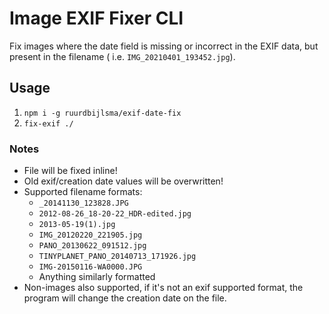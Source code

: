 # Image EXIF Fixer CLI

Fix images where the date field is missing or incorrect in the EXIF data, but present in the filename (
i.e. `IMG_20210401_193452.jpg`).

## Usage

1. `npm i -g ruurdbijlsma/exif-date-fix`
2. `fix-exif ./`

### Notes

* File will be fixed inline! 
* Old exif/creation date values will be overwritten!
* Supported filename formats:
    * `_20141130_123828.JPG`
    * `2012-08-26_18-20-22_HDR-edited.jpg`
    * `2013-05-19(1).jpg`
    * `IMG_20120220_221905.jpg`
    * `PANO_20130622_091512.jpg`
    * `TINYPLANET_PANO_20140713_171926.jpg`
    * `IMG-20150116-WA0000.JPG`
    * Anything similarly formatted
* Non-images also supported, if it's not an exif supported format, the program will change the creation date on the file.

